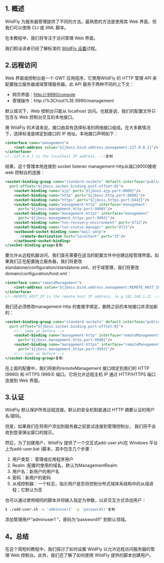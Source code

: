 ## 1. 概述

WildFly 为服务器管理提供了不同的方法。最熟悉的方法是使用其 Web 界面，但我们可以使用 CLI 或 XML 脚本。

在本教程中，我们将专注于访问管理 Web 界面。

我们假设读者已经了解标准的 [WildFly 设置](https://www.baeldung.com/wildfly-server-setup)过程。 

## 2.远程访问

Web 界面或控制台是一个 GWT 应用程序，它使用WildFly 的 HTTP 管理 API 来配置独立服务器或域管理服务器。此 API 服务于两种不同的上下文：

-   网页界面：[http://:9990/console](http://:9990/management)
-   管理操作：http://%3Chost%3E:9990/management

默认情况下，Web 控制台只能从 localhost 访问。也就是说，我们的配置文件只包含与 Web 控制台交互的本地接口。

用 WildFly 的术语来说，接口由具有选择标准的网络接口组成。在大多数情况下，选择标准是绑定到接口的 IP 地址。本地接口声明如下：

```xml
<interface name="management">
    <inet-address value="${jboss.bind.address.management:127.0.0.1}"/>
</interface>
<!--127.0.0.1 is the localhost IP address. -->复制
```

结果，这个管理本地连接到 socket listener management-http从端口9000接收 web 控制台的连接：

```xml
<socket-binding-group name="standard-sockets" default-interface="public" 
  port-offset="${jboss.socket.binding.port-offset:0}">
    <socket-binding name="ajp" port="${jboss.ajp.port:8009}"/>
    <socket-binding name="http" port="${jboss.http.port:8080}"/>
    <socket-binding name="https" port="${jboss.https.port:8443}"/>
    <socket-binding name="management-http" interface="management" 
      port="${jboss.management.http.port:9990}"/>
    <socket-binding name="management-https" interface="management" 
      port="${jboss.management.https.port:9993}"/>
    <socket-binding name="txn-recovery-environment" port="4712"/>
    <socket-binding name="txn-status-manager" port="4713"/>
    <outbound-socket-binding name="mail-smtp">
       <remote-destination host="localhost" port="25"/>
    </outbound-socket-binding>
</socket-binding-group>复制
```

要允许从远程机器访问，我们首先需要在适当的配置文件中创建远程管理界面。如果我们正在配置独立服务器，我们将更改standalone/configuration/standalone.xml，对于域管理，我们将更改 domain/configuration/host.xml：

```xml
<interface name="remoteManagement">
    <inet-address value="${jboss.bind.address.management:REMOTE_HOST_IP}"/> 
</interface> 
<!--REMOTE_HOST_IP is the remote host IP address. (e.g 192.168.1.2) -->复制
```

我们还必须修改management-http 的套接字绑定，删除之前的本地接口并添加新的：

```xml
<socket-binding-group name="standard-sockets" default-interface="public" 
  port-offset="${jboss.socket.binding.port-offset:0}">
    <!-- same as before -->
    <socket-binding name="management-http" interface="remoteManagement" 
      port="${jboss.management.http.port:9990}"/>
    <socket-binding name="management-https" interface="remoteManagement" 
      port="${jboss.management.https.port:9993}"/>
    <!-- same as before -->
</socket-binding-group>复制
```

在上面的配置中，我们将新的remoteManagement 接口绑定到我们的 HTTP (9990) 和 HTTPS (9993) 端口。它将允许远程主机 IP 通过 HTTP/HTTPS 端口连接到 Web 界面。

## 3.认证

WildFly 默认保护所有远程连接。默认的安全机制是通过 HTTP 摘要认证的用户名/密码。

但是，如果我们在将用户添加到服务器之前尝试连接到管理控制台， 我们将不会收到登录弹出窗口的提示。

然后，为了创建用户，WildFly 提供了一个交互式add-user.sh(在 Windows 平台上为add-user.bat )脚本，其中包含几个步骤：

1.  用户类型： 管理或应用程序用户
2.  Realm :配置时使用的域名，默认为ManagementRealm 
3.  用户名：新用户的用户名
4.  密码：新用户的密码
5.  从域控制器：一个标志，指示用户是否将控制分布式域体系结构中的从域进程；它默认为否

也可以通过使用相同的脚本并将输入指定为参数，以非交互方式添加用户：

```bash
$ ./add-user.sh -u 'adminuser1' -p 'password1!'复制
```

添加管理用户“adminuser1 ”，密码为“password1!” 到默认领域。

## 4。总结

在这个简短的教程中，我们探讨了如何设置 WildFly 以允许远程访问服务器的管理 Web 控制台。此外，我们还了解了如何使用 WildFly 提供的脚本创建用户。